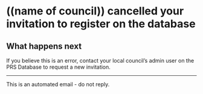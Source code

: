 # ((name of council)) cancelled your invitation to register on the database

## What happens next
If you believe this is an error, contact your local council’s admin user on the PRS Database to request a new invitation.

---
This is an automated email - do not reply.
